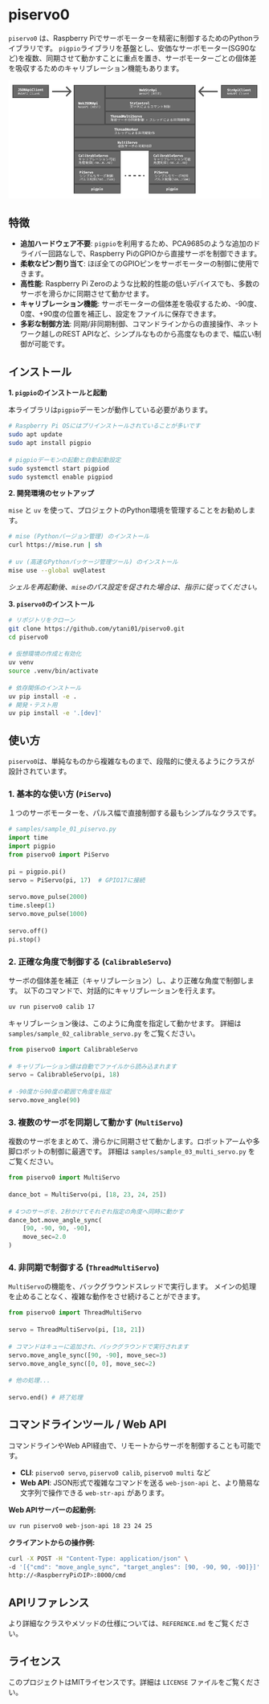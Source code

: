 # piservo0

`piservo0` は、Raspberry Piでサーボモーターを精密に制御するためのPythonライブラリです。
`pigpio`ライブラリを基盤とし、安価なサーボモーター(SG90など)を複数、同期させて動かすことに重点を置き、サーボモーターごとの個体差を吸収するためのキャリブレーション機能もあります。

![Architecture](docs/SoftwareArchitecture.png)

## 特徴

- **追加ハードウェア不要**: `pigpio`を利用するため、PCA9685のような追加のドライバー回路なしで、Raspberry PiのGPIOから直接サーボを制御できます。
- **柔軟なピン割り当て**: ほぼ全てのGPIOピンをサーボモーターの制御に使用できます。
- **高性能**: Raspberry Pi Zeroのような比較的性能の低いデバイスでも、多数のサーボを滑らかに同期させて動かせます。
- **キャリブレーション機能**: サーボモーターの個体差を吸収するため、-90度、0度、+90度の位置を補正し、設定をファイルに保存できます。
- **多彩な制御方法**: 同期/非同期制御、コマンドラインからの直接操作、ネットワーク越しのREST APIなど、シンプルなものから高度なものまで、幅広い制御が可能です。

## インストール

**1. `pigpio`のインストールと起動**

本ライブラリは`pigpio`デーモンが動作している必要があります。

```bash
# Raspberry Pi OSにはプリインストールされていることが多いです
sudo apt update
sudo apt install pigpio

# pigpioデーモンの起動と自動起動設定
sudo systemctl start pigpiod
sudo systemctl enable pigpiod
```

**2. 開発環境のセットアップ**

`mise` と `uv` を使って、プロジェクトのPython環境を管理することをお勧めします。

```bash
# mise (Pythonバージョン管理) のインストール
curl https://mise.run | sh

# uv (高速なPythonパッケージ管理ツール) のインストール
mise use --global uv@latest
```
*シェルを再起動後、`mise`のパス設定を促された場合は、指示に従ってください。*

**3. `piservo0`のインストール**

```bash
# リポジトリをクローン
git clone https://github.com/ytani01/piservo0.git
cd piservo0

# 仮想環境の作成と有効化
uv venv
source .venv/bin/activate

# 依存関係のインストール
uv pip install -e .
# 開発・テスト用
uv pip install -e '.[dev]'
```

## 使い方

`piservo0`は、単純なものから複雑なものまで、段階的に使えるようにクラスが設計されています。

### 1. 基本的な使い方 (`PiServo`)

１つのサーボモーターを、パルス幅で直接制御する最もシンプルなクラスです。

```python
# samples/sample_01_piservo.py
import time
import pigpio
from piservo0 import PiServo

pi = pigpio.pi()
servo = PiServo(pi, 17)  # GPIO17に接続

servo.move_pulse(2000)
time.sleep(1)
servo.move_pulse(1000)

servo.off()
pi.stop()
```

### 2. 正確な角度で制御する (`CalibrableServo`)

サーボの個体差を補正（キャリブレーション）し、より正確な角度で制御します。
以下のコマンドで、対話的にキャリブレーションを行えます。

```bash
uv run piservo0 calib 17
```

キャリブレーション後は、このように角度を指定して動かせます。
詳細は `samples/sample_02_calibrable_servo.py` をご覧ください。

```python
from piservo0 import CalibrableServo

# キャリブレーション値は自動でファイルから読み込まれます
servo = CalibrableServo(pi, 18)

# -90度から90度の範囲で角度を指定
servo.move_angle(90)
```

### 3. 複数のサーボを同期して動かす (`MultiServo`)

複数のサーボをまとめて、滑らかに同期させて動かします。ロボットアームや多脚ロボットの制御に最適です。
詳細は `samples/sample_03_multi_servo.py` をご覧ください。

```python
from piservo0 import MultiServo

dance_bot = MultiServo(pi, [18, 23, 24, 25])

# 4つのサーボを、2秒かけてそれぞれ指定の角度へ同時に動かす
dance_bot.move_angle_sync(
    [90, -90, 90, -90],
    move_sec=2.0
)
```

### 4. 非同期で制御する (`ThreadMultiServo`)

`MultiServo`の機能を、バックグラウンドスレッドで実行します。
メインの処理を止めることなく、複雑な動作をさせ続けることができます。

```python
from piservo0 import ThreadMultiServo

servo = ThreadMultiServo(pi, [18, 21])

# コマンドはキューに追加され、バックグラウンドで実行されます
servo.move_angle_sync([90, -90], move_sec=3)
servo.move_angle_sync([0, 0], move_sec=2)

# 他の処理...

servo.end() # 終了処理
```

## コマンドラインツール / Web API

コマンドラインやWeb API経由で、リモートからサーボを制御することも可能です。

- **CLI**: `piservo0 servo`, `piservo0 calib`, `piservo0 multi` など
- **Web API**: JSON形式で複雑なコマンドを送る `web-json-api` と、より簡易な文字列で操作できる `web-str-api` があります。

**Web APIサーバーの起動例:**
```bash
uv run piservo0 web-json-api 18 23 24 25
```

**クライアントからの操作例:**
```bash
curl -X POST -H "Content-Type: application/json" \
-d '[{"cmd": "move_angle_sync", "target_angles": [90, -90, 90, -90]}]' \
http://<RaspberryPiのIP>:8000/cmd
```

## APIリファレンス

より詳細なクラスやメソッドの仕様については、`REFERENCE.md` をご覧ください。

## ライセンス

このプロジェクトはMITライセンスです。詳細は `LICENSE` ファイルをご覧ください。